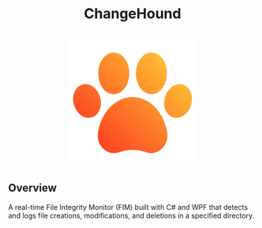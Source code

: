 <div align=center>
  <h1>ChangeHound</h1>
<br/><img src="https://raw.githubusercontent.com/N3agu/ChangeHound/refs/heads/main/Images/logo.png" width="256">
</div>

## Overview

A real-time File Integrity Monitor (FIM) built with C# and WPF that detects and logs file creations, modifications, and deletions in a specified directory.